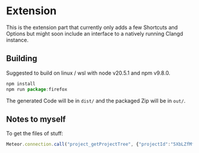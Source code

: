# Extension

This is the extension part that currently only adds a few Shortcuts and Options but might soon include an interface to a natively running Clangd instance.

## Building
Suggested to build on linux / wsl with node v20.5.1 and npm v9.8.0.
```js
npm install
npm run package:firefox
```

The generated Code will be in `dist/` and the packaged Zip will be in `out/`.

## Notes to myself
To get the files of stuff:
```js
Meteor.connection.call("project_getProjectTree", {"projectId":"5XbLZfMfGPDNfeqLR","diffTree":false,"role":"student"}, console.log)
```
